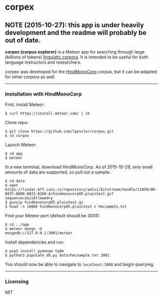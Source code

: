 # corpex 

## NOTE (2015-10-27): this app is under heavily development and the readme will probably be out of date.

**corpex (corpus explorer)** is a Meteor app for searching through large
(billions of tokens) [linguistic corpora](https://en.wikipedia.org/wiki/Corpus_linguistics).
It is intended to be useful for both language instructors and researchers.

corpex was developed for the 
[HindMonoCorp](https://lindat.mff.cuni.cz/repository/xmlui/handle/11858/00-097C-0000-0023-6260-A)
corpus, but it can be adapted for other corpora as well.

------------------------
### Installation with HindMonoCorp 

First, install Meteor:

    $ curl https://install.meteor.com/ | sh

Clone repo:

    $ git clone https://github.com/lgessler/corpex.git
    $ cd corpex

Launch Meteor:

    $ cd app
    $ meteor

In a new terminal, download HindMonoCorp. As of 2015-10-29, only small amounts
of data are supported, so pull out a sample.
    
    $ cd data
    $ wget https://lindat.mff.cuni.cz/repository/xmlui/bitstream/handle/11858/00-097C-0000-0023-6260-A/hindmonocorp05.plaintext.gz?sequence=2&isAllowed=y
    $ gunzip hindmonocorp05.plaintext.gz
    $ head -n 10000 hindmonocorp05.plaintext > hmcsample.txt

Find your Meteor port (default should be 3001):

    $ cd ../app
    $ meteor mongo -U
    mongodb://127.0.0.1:3001/meteor

Install dependencies and run:

    $ pip3 install pymongo tqdm
    $ python3 populate_db.py data/hmcsample.txt 3001

You should now be able to navigate to `localhost:3000` and begin querying.

------------------------

### Licensing

MIT 
